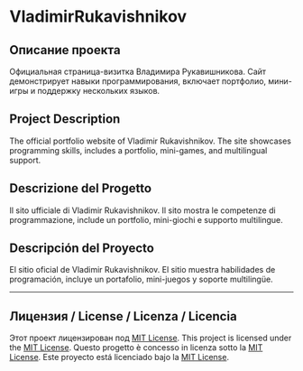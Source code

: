 # VladimirRukavishnikov

## Описание проекта
Официальная страница-визитка Владимира Рукавишникова. Сайт демонстрирует навыки программирования, включает портфолио, мини-игры и поддержку нескольких языков.

## Project Description
The official portfolio website of Vladimir Rukavishnikov. The site showcases programming skills, includes a portfolio, mini-games, and multilingual support.

## Descrizione del Progetto
Il sito ufficiale di Vladimir Rukavishnikov. Il sito mostra le competenze di programmazione, include un portfolio, mini-giochi e supporto multilingue.

## Descripción del Proyecto
El sitio oficial de Vladimir Rukavishnikov. El sitio muestra habilidades de programación, incluye un portafolio, mini-juegos y soporte multilingüe.

---

## Лицензия / License / Licenza / Licencia
Этот проект лицензирован под [MIT License](LICENSE).
This project is licensed under the [MIT License](LICENSE).
Questo progetto è concesso in licenza sotto la [MIT License](LICENSE).
Este proyecto está licenciado bajo la [MIT License](LICENSE).
